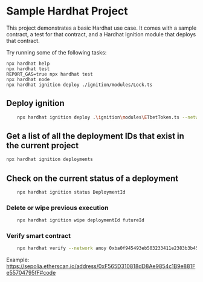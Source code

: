 # Sample Hardhat Project

This project demonstrates a basic Hardhat use case. It comes with a sample contract, a test for that contract, and a Hardhat Ignition module that deploys that contract.

Try running some of the following tasks:

```shell
npx hardhat help
npx hardhat test
REPORT_GAS=true npx hardhat test
npx hardhat node
npx hardhat ignition deploy ./ignition/modules/Lock.ts
```

## Deploy ignition

```bash
    npx hardhat ignition deploy .\ignition\modules\ETbetToken.ts --network localhost
```

## Get a list of all the deployment IDs that exist in the current project

```bash
npx hardhat ignition deployments
```

## Check on the current status of a deployment

```bash
    npx hardhat ignition status DeploymentId
```

### Delete or wipe previous execution

```bash
    npx hardhat ignition wipe deploymentId futureId
```

### Verify smart contract

```bash
    npx hardhat verify --network amoy 0xba0f945493eb503233411e2383b3b45cb9af7cd7 "Polygon Tbet Token" "PTBET" 200000000
```

Example:
<https://sepolia.etherscan.io/address/0xF565D310818dD8Ae9854c1B9e881Fe55704795fF#code>
